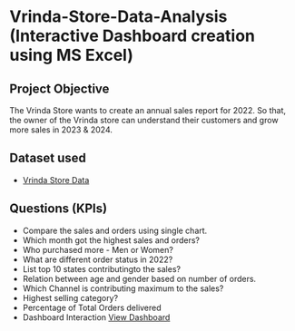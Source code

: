 # Vrinda-Store-Data-Analysis (Interactive Dashboard creation using MS Excel)
## Project Objective
The Vrinda Store wants to create an annual sales report for 2022. So that, the owner of the Vrinda store can understand their customers and grow more sales in 2023 & 2024.

## Dataset used
- <a href="https://github.com/Amit-Y20/Excel-Projects/blob/main/Vrinda%20Store%20Analysis/Project_1_Vrinda%20Store%20Data%20Analysis.xlsx">Vrinda Store Data</a>

## Questions (KPIs)
- Compare the sales and orders using single chart.
- Which month got the highest sales and orders?
- Who purchased more - Men or Women?
- What are different order status in 2022?
- List top 10 states contributingto the sales?
- Relation between age and gender based on number of orders.
- Which Channel is contributing maximum to the sales?
- Highest selling category?
- Percentage of Total Orders delivered
- Dashboard Interaction <a href="https://github.com/Amit-Y20/Excel-Projects/blob/main/Vrinda%20Store%20Analysis/Vrinda%20Store%20Dashboard.png">View Dashboard</a>
